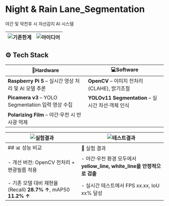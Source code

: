 # Night & Rain Lane_Segmentation
야간 및 악천후 시 차선감지 AI 시스템

![기존한계](https://github.com/user-attachments/assets/afbeddcf-9f4a-4b7b-aa4e-e9979ec06bbe) | ![아이디어](https://github.com/user-attachments/assets/455fb96a-5079-43e5-87d7-5b11186ee26c)
---|---|

## ⚙️ Tech Stack

| 🚀**Hardware** | 💻**Software** |
|--------------|--------------|
| **Raspberry Pi 5** – 실시간 영상 처리 및 AI 모델 추론 | **OpenCV** – 이미지 전처리(CLAHE), 밝기조절 |
| **Picamera v3** – YOLO Segmentation 입력 영상 수집 | **YOLOv11 Segmentation** – 실시간 차선·객체 인식 |
| **Polarizing Film** – 야간·우천 시 반사광 억제 |


![실험결과](https://github.com/user-attachments/assets/4081d63d-472c-45de-b7b9-aaa58de9d0db) | ![테스트결과](https://github.com/user-attachments/assets/6cd59bf0-0dfb-47d3-9dc9-9e2668c0296a)
---|---|
|## 📊 성능 비교 | 🧪 실험 결과 |
|- 개선 버전: OpenCV 전처리 + 편광필름 적용 | - 야간·우천 환경 모두에서 **yellow_line, white_line을 안정적으로 검출**|
|- 기존 모델 대비 재현율(Recall) **28.7% ↑**, mAP50 **11.2% ↑** | - 실시간 테스트에서 FPS xx.xx, IoU xx% 달성|
